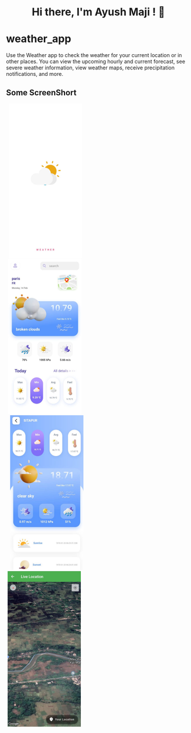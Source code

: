 <h1 align="center"> Hi there, I'm  Ayush Maji ! 👋

# weather_app

Use the Weather app to check the weather for your current location or in other places. You can view the upcoming hourly and current forecast, see severe weather information, view weather maps, receive precipitation notifications, and more.


## Some ScreenShort
<p float="left">
 <code> <img src="assets/poster/01.jpeg"  width="200" /><code>
 <img src="assets/poster/02.jpeg"  width="200" />
 <code> <img src="assets/poster/03.jpeg"  width="200" /><code>
 <img src="assets/poster/04.jpeg" width="200" />
</p>

